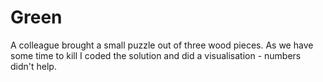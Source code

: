 
Green
=====

A colleague brought a small puzzle out of three wood pieces.
As we have some time to kill I coded the solution and did a visualisation - numbers didn't help.
